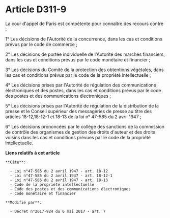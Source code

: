 # Article D311-9

La cour d'appel de Paris est compétente pour connaître des recours contre :

1° Les décisions de l'Autorité de la concurrence, dans les cas et conditions prévus par le code de commerce ;

2° Les décisions de portée individuelle de l'Autorité des marchés financiers, dans les cas et conditions prévus par le code
monétaire et financier ;

3° Les décisions du Comité de la protection des obtentions végétales, dans les cas et conditions prévus par le code de la
propriété intellectuelle ;

4° Les décisions prises par l'Autorité de régulation des communications électroniques et des postes, dans les cas et
conditions prévus par le code des postes et des communications électroniques ;

5° Les décisions prises par l'Autorité de régulation de la distribution de la presse et le Conseil supérieur des messageries
de presse au titre des articles 18-12,18-12-1 et 18-13 de la loi n° 47-585 du 2 avril 1947 ;

6° Les décisions prononcées par le collège des sanctions de la commission de contrôle des organismes de gestion des droits
d'auteur et des droits voisins dans les cas et conditions prévues par le code de la propriété intellectuelle.

**Liens relatifs à cet article**

	**Cite**:

	  - Loi n°47-585 du 2 avril 1947 - art. 18-12
	  - Loi n°47-585 du 2 avril 1947 - art. 18-12-1
	  - Loi n°47-585 du 2 avril 1947 - art. 18-13
	  - Code de la propriété intellectuelle
	  - Code des postes et des communications électroniques
	  - Code monétaire et financier

	**Modifié par**:

	  - Décret n°2017-924 du 6 mai 2017 - art. 7
